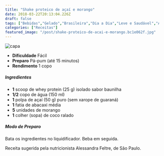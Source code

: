 ```yaml
---
title: "Shake proteico de açaí e morango"
date: 2018-03-22T20:13:04.226Z
draft: false
tags: ["Bebidas","Gelado","Brasileira","Dia a Dia","Leve e Saudável","Alimentos funcionais","Receitas","Receitas com frutas","Receitas simples e fáceis","Shakes"]
categories: ["Receitas"]
featured_image: "/post/shake-proteico-de-acai-e-morango.bc1e062f.jpg"
---
```


![capa](/post/shake-proteico-de-acai-e-morango.bc1e062f.jpg)

*   **Dificuldade** Fácil
*   **Preparo** Pá-pum (até 15 minutos)
*   **Rendimento** 1 copo

##### Ingredientes

*   **1** scoop de whey protein (25 g) isolado sabor baunilha
*   **1/2** copo de água (150 ml)
*   **1** polpa de açaí (50 g) puro (sem xarope de guaraná)
*   **1** fatia de abacaxi média
*   **5** unidades de morango
*   **1** colher (sopa) de coco ralado

##### Modo de Preparo

Bata os ingredientes no liquidificador. Beba em seguida.

Receita sugerida pela nutricionista Alessandra Feltre, de São Paulo.
